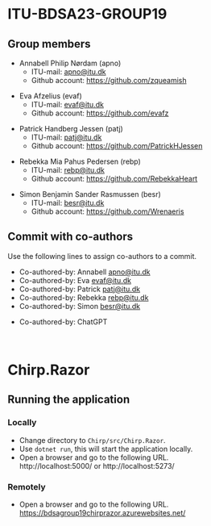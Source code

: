 # ITU-BDSA23-GROUP19
## Group members
- Annabell Philip Nørdam (apno)  
  - ITU-mail: <apno@itu.dk>  
  - Github account: https://github.com/zqueamish
  
+ Eva Afzelius (evaf)
  + ITU-mail: <evaf@itu.dk>
  + Github account: https://github.com/evafz
  
- Patrick Handberg Jessen (patj)
  - ITU-mail: <patj@itu.dk>
  - Github account: https://github.com/PatrickHJessen
  
+ Rebekka Mia Pahus Pedersen (rebp)
  + ITU-mail: <rebp@itu.dk>
  + Github account: https://github.com/RebekkaHeart
  
- Simon Benjamin Sander Rasmussen (besr)
  - ITU-mail: <besr@itu.dk>
  - Github account: https://github.com/Wrenaeris

## Commit with co-authors
Use the following lines to assign co-authors to a commit.  
- Co-authored-by: Annabell <apno@itu.dk>  
- Co-authored-by: Eva <evaf@itu.dk>  
- Co-authored-by: Patrick <patj@itu.dk>  
- Co-authored-by: Rebekka <rebp@itu.dk>  
- Co-authored-by: Simon <besr@itu.dk>
  
+ Co-authored-by: ChatGPT

<br>

# Chirp.Razor
## Running the application
### Locally
- Change directory to `Chirp/src/Chirp.Razor`.  
- Use `dotnet run`, this will start the application locally.  
- Open a browser and go to the following URL.  
http://localhost:5000/ or http://localhost:5273/

### Remotely
- Open a browser and go to the following URL.  
https://bdsagroup19chirprazor.azurewebsites.net/